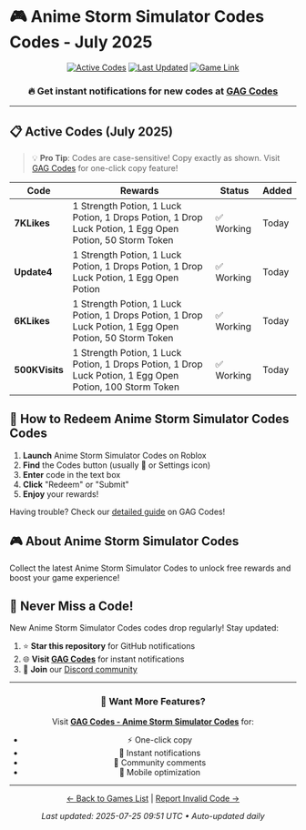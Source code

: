 # 🎮 Anime Storm Simulator Codes Codes - July 2025

<div align="center">

[![Active Codes](https://img.shields.io/badge/Active%20Codes-4-brightgreen)](https://gagcodes.com/roblox/anime-storm-simulator)
[![Last Updated](https://img.shields.io/badge/Last%20Updated-Today-orange)](https://gagcodes.com/roblox/anime-storm-simulator)
[![Game Link](https://img.shields.io/badge/Play-Anime%20Storm%20Simulator%20Codes-red)](https://www.roblox.com/games/)

### 🔥 **Get instant notifications for new codes at [GAG Codes](https://gagcodes.com/roblox/anime-storm-simulator)**

</div>

---

## 📋 Active Codes (July 2025)

> 💡 **Pro Tip**: Codes are case-sensitive! Copy exactly as shown. Visit [GAG Codes](https://gagcodes.com/roblox/anime-storm-simulator) for one-click copy feature!

| Code | Rewards | Status | Added |
|------|---------|--------|-------|
| **7KLikes** | 1 Strength Potion, 1 Luck Potion, 1 Drops Potion, 1 Drop Luck Potion, 1 Egg Open Potion, 50 Storm Token | ✅ Working | Today |
| **Update4** | 1 Strength Potion, 1 Luck Potion, 1 Drops Potion, 1 Drop Luck Potion, 1 Egg Open Potion | ✅ Working | Today |
| **6KLikes** | 1 Strength Potion, 1 Luck Potion, 1 Drops Potion, 1 Drop Luck Potion, 1 Egg Open Potion, 50 Storm Token | ✅ Working | Today |
| **500KVisits** | 1 Strength Potion, 1 Luck Potion, 1 Drops Potion, 1 Drop Luck Potion, 1 Egg Open Potion, 100 Storm Token | ✅ Working | Today |


## 📖 How to Redeem Anime Storm Simulator Codes Codes

1. **Launch** Anime Storm Simulator Codes on Roblox
2. **Find** the Codes button (usually 🎁 or Settings icon)
3. **Enter** code in the text box
4. **Click** "Redeem" or "Submit"
5. **Enjoy** your rewards!

Having trouble? Check our [detailed guide](https://gagcodes.com/roblox/anime-storm-simulator#how-to-redeem) on GAG Codes!

## 🎮 About Anime Storm Simulator Codes

Collect the latest Anime Storm Simulator Codes to unlock free rewards and boost your game experience!

## 🔔 Never Miss a Code!

New Anime Storm Simulator Codes codes drop regularly! Stay updated:

1. ⭐ **Star this repository** for GitHub notifications
2. 🌐 **Visit [GAG Codes](https://gagcodes.com/roblox/anime-storm-simulator)** for instant notifications
3. 💬 **Join** our [Discord community](https://gagcodes.com/discord)

---

<div align="center">

### 🚀 Want More Features?

Visit [**GAG Codes - Anime Storm Simulator Codes**](https://gagcodes.com/roblox/anime-storm-simulator) for:
- ⚡ One-click copy
- 🔔 Instant notifications  
- 💬 Community comments
- 📱 Mobile optimization

---

[← Back to Games List](README.md) | [Report Invalid Code →](https://github.com/yourusername/roblox-codes-directory/issues)

*Last updated: 2025-07-25 09:51 UTC • Auto-updated daily*

</div>